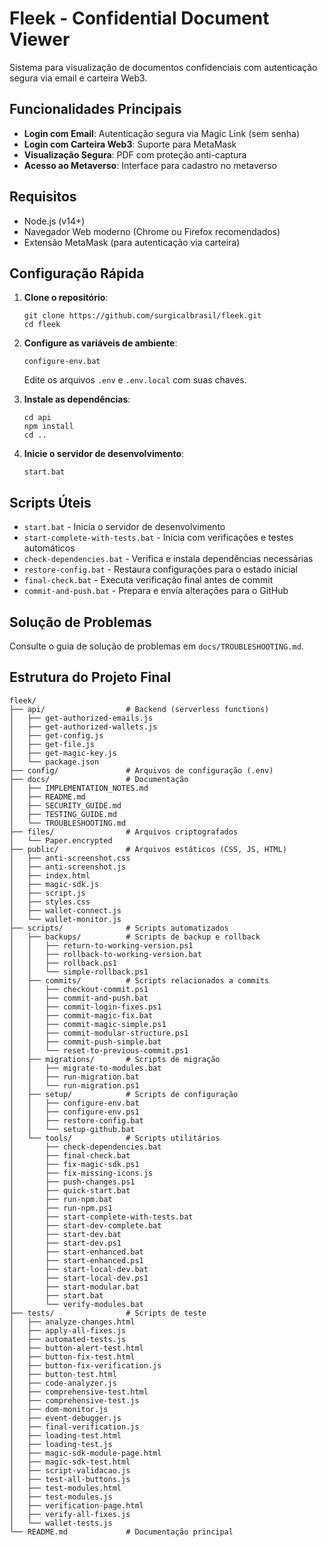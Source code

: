 # Fleek - Confidential Document Viewer

Sistema para visualização de documentos confidenciais com autenticação segura via email e carteira Web3.

## Funcionalidades Principais

- **Login com Email**: Autenticação segura via Magic Link (sem senha)
- **Login com Carteira Web3**: Suporte para MetaMask
- **Visualização Segura**: PDF com proteção anti-captura
- **Acesso ao Metaverso**: Interface para cadastro no metaverso

## Requisitos

- Node.js (v14+)
- Navegador Web moderno (Chrome ou Firefox recomendados)
- Extensão MetaMask (para autenticação via carteira)

## Configuração Rápida

1. **Clone o repositório**:
   ```
   git clone https://github.com/surgicalbrasil/fleek.git
   cd fleek
   ```

2. **Configure as variáveis de ambiente**:
   ```
   configure-env.bat
   ```
   Edite os arquivos `.env` e `.env.local` com suas chaves.

3. **Instale as dependências**:
   ```
   cd api
   npm install
   cd ..
   ```

4. **Inicie o servidor de desenvolvimento**:
   ```
   start.bat
   ```

## Scripts Úteis

- `start.bat` - Inicia o servidor de desenvolvimento
- `start-complete-with-tests.bat` - Inicia com verificações e testes automáticos
- `check-dependencies.bat` - Verifica e instala dependências necessárias
- `restore-config.bat` - Restaura configurações para o estado inicial
- `final-check.bat` - Executa verificação final antes de commit
- `commit-and-push.bat` - Prepara e envia alterações para o GitHub

## Solução de Problemas

Consulte o guia de solução de problemas em `docs/TROUBLESHOOTING.md`.

## Estrutura do Projeto Final

```
fleek/
├── api/                  # Backend (serverless functions)
│   ├── get-authorized-emails.js
│   ├── get-authorized-wallets.js
│   ├── get-config.js
│   ├── get-file.js
│   ├── get-magic-key.js
│   └── package.json
├── config/               # Arquivos de configuração (.env)
├── docs/                 # Documentação
│   ├── IMPLEMENTATION_NOTES.md
│   ├── README.md
│   ├── SECURITY_GUIDE.md
│   ├── TESTING_GUIDE.md
│   └── TROUBLESHOOTING.md
├── files/                # Arquivos criptografados
│   └── Paper.encrypted
├── public/               # Arquivos estáticos (CSS, JS, HTML)
│   ├── anti-screenshot.css
│   ├── anti-screenshot.js
│   ├── index.html
│   ├── magic-sdk.js
│   ├── script.js
│   ├── styles.css
│   ├── wallet-connect.js
│   └── wallet-monitor.js
├── scripts/              # Scripts automatizados
│   ├── backups/          # Scripts de backup e rollback
│   │   ├── return-to-working-version.ps1
│   │   ├── rollback-to-working-version.bat
│   │   ├── rollback.ps1
│   │   └── simple-rollback.ps1
│   ├── commits/          # Scripts relacionados a commits
│   │   ├── checkout-commit.ps1
│   │   ├── commit-and-push.bat
│   │   ├── commit-login-fixes.ps1
│   │   ├── commit-magic-fix.bat
│   │   ├── commit-magic-simple.ps1
│   │   ├── commit-modular-structure.ps1
│   │   ├── commit-push-simple.bat
│   │   └── reset-to-previous-commit.ps1
│   ├── migrations/       # Scripts de migração
│   │   ├── migrate-to-modules.bat
│   │   ├── run-migration.bat
│   │   └── run-migration.ps1
│   ├── setup/            # Scripts de configuração
│   │   ├── configure-env.bat
│   │   ├── configure-env.ps1
│   │   ├── restore-config.bat
│   │   └── setup-github.bat
│   └── tools/            # Scripts utilitários
│       ├── check-dependencies.bat
│       ├── final-check.bat
│       ├── fix-magic-sdk.ps1
│       ├── fix-missing-icons.js
│       ├── push-changes.ps1
│       ├── quick-start.bat
│       ├── run-npm.bat
│       ├── run-npm.ps1
│       ├── start-complete-with-tests.bat
│       ├── start-dev-complete.bat
│       ├── start-dev.bat
│       ├── start-dev.ps1
│       ├── start-enhanced.bat
│       ├── start-enhanced.ps1
│       ├── start-local-dev.bat
│       ├── start-local-dev.ps1
│       ├── start-modular.bat
│       ├── start.bat
│       └── verify-modules.bat
├── tests/                # Scripts de teste
│   ├── analyze-changes.html
│   ├── apply-all-fixes.js
│   ├── automated-tests.js
│   ├── button-alert-test.html
│   ├── button-fix-test.html
│   ├── button-fix-verification.js
│   ├── button-test.html
│   ├── code-analyzer.js
│   ├── comprehensive-test.html
│   ├── comprehensive-test.js
│   ├── dom-monitor.js
│   ├── event-debugger.js
│   ├── final-verification.js
│   ├── loading-test.html
│   ├── loading-test.js
│   ├── magic-sdk-module-page.html
│   ├── magic-sdk-test.html
│   ├── script-validacao.js
│   ├── test-all-buttons.js
│   ├── test-modules.html
│   ├── test-modules.js
│   ├── verification-page.html
│   ├── verify-all-fixes.js
│   └── wallet-tests.js
└── README.md             # Documentação principal
```
